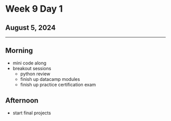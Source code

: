 # Week 9 Day 1
## August 5, 2024

---

## Morning

- mini code along
- breakout sessions
  - python review
  - finish up datacamp modules
  - finish up practice certification exam

## Afternoon

- start final projects

